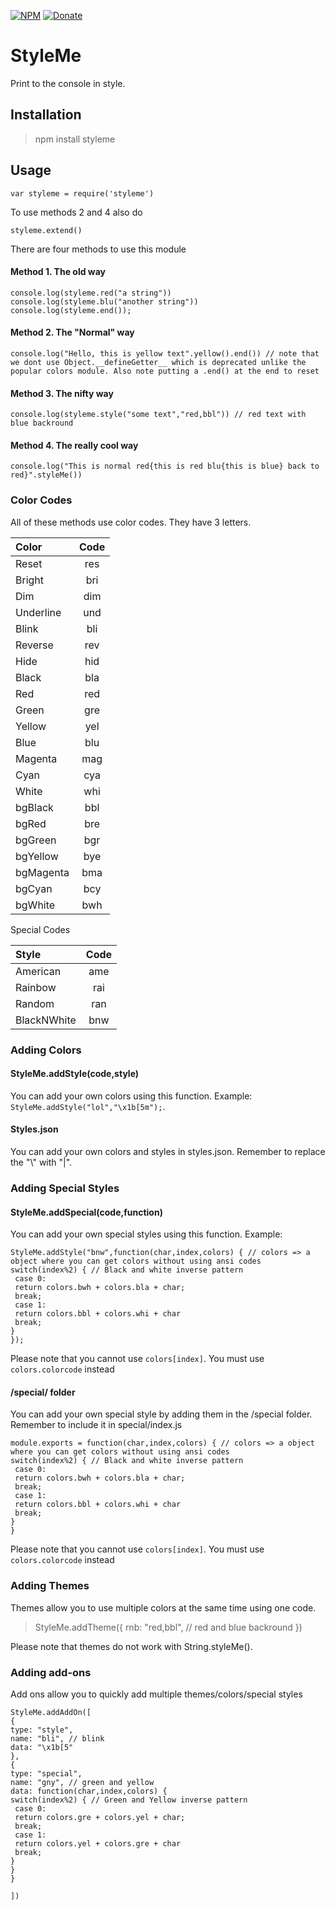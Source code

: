
[![NPM](https://img.shields.io/badge/Module-Npm-blue.svg)](https://www.npmjs.com/package/styleme)
[![Donate](https://img.shields.io/badge/Donate-Paypal-brightgreen.svg)](https://paypal.me/andrews54757)

# StyleMe
Print to the console in style.


## Installation
> npm install styleme

## Usage

``var styleme = require('styleme')``


To use methods 2 and 4 also do


``styleme.extend()``


There are four methods to use this module


#### Method 1. The old way
```
console.log(styleme.red("a string"))
console.log(styleme.blu("another string"))
console.log(styleme.end());
```

#### Method 2. The "Normal" way

```
console.log("Hello, this is yellow text".yellow().end()) // note that we dont use Object.__defineGetter__ which is deprecated unlike the popular colors module. Also note putting a .end() at the end to reset
```

#### Method 3. The nifty way

```
console.log(styleme.style("some text","red,bbl")) // red text with blue backround
```

#### Method 4. The really cool way

```
console.log("This is normal red{this is red blu{this is blue} back to red}".styleMe())
```

### Color Codes
All of these methods use color codes. They have 3 letters.

|   Color   |Code|
|:----------|:--:|
|Reset      |res |
|Bright     |bri |
|Dim        |dim |
|Underline  |und |
|Blink      |bli |
|Reverse    |rev |
|Hide       |hid |
|Black      |bla |
|Red        |red |
|Green      |gre |
|Yellow     |yel |
|Blue       |blu |
|Magenta    |mag |
|Cyan       |cya |
|White      |whi |
|bgBlack    |bbl |
|bgRed      |bre |
|bgGreen    |bgr |
|bgYellow   |bye |
|bgMagenta  |bma |
|bgCyan     |bcy |
|bgWhite    |bwh |


Special Codes


|Style      |Code|
|:----------|:--:|
|American   |ame |
|Rainbow    |rai |
|Random     |ran |
|BlackNWhite|bnw |



### Adding Colors

#### StyleMe.addStyle(code,style)
You can add your own colors using this function. Example: `StyleMe.addStyle("lol","\x1b[5m");`.

#### Styles.json

You can add your own colors and styles in styles.json. Remember to replace the "\\" with "|". 


### Adding Special Styles

#### StyleMe.addSpecial(code,function)
You can add your own special styles using this function. Example: 

```
StyleMe.addStyle("bnw",function(char,index,colors) { // colors => a object where you can get colors without using ansi codes
switch(index%2) { // Black and white inverse pattern
 case 0:
 return colors.bwh + colors.bla + char;
 break;
 case 1:
 return colors.bbl + colors.whi + char
 break;
}
});
```

Please note that you cannot use `colors[index]`. You must use `colors.colorcode` instead

#### /special/ folder
You can add your own special style by adding them in the /special folder. Remember to include it in special/index.js

```
module.exports = function(char,index,colors) { // colors => a object where you can get colors without using ansi codes
switch(index%2) { // Black and white inverse pattern
 case 0:
 return colors.bwh + colors.bla + char;
 break;
 case 1:
 return colors.bbl + colors.whi + char
 break;
}
}
```

Please note that you cannot use `colors[index]`. You must use `colors.colorcode` instead

### Adding Themes
Themes allow you to use multiple colors at the same time using one code.

> StyleMe.addTheme({
> rnb: "red,bbl", // red and blue backround
> })

Please note that themes do not work with String.styleMe().

### Adding add-ons
Add ons allow you to quickly add multiple themes/colors/special styles

```
StyleMe.addAddOn([
{
type: "style",
name: "bli", // blink
data: "\x1b[5"
},
{
type: "special",
name: "gny", // green and yellow
data: function(char,index,colors) {
switch(index%2) { // Green and Yellow inverse pattern
 case 0:
 return colors.gre + colors.yel + char;
 break;
 case 1:
 return colors.yel + colors.gre + char
 break;
}
}
}

])

```
